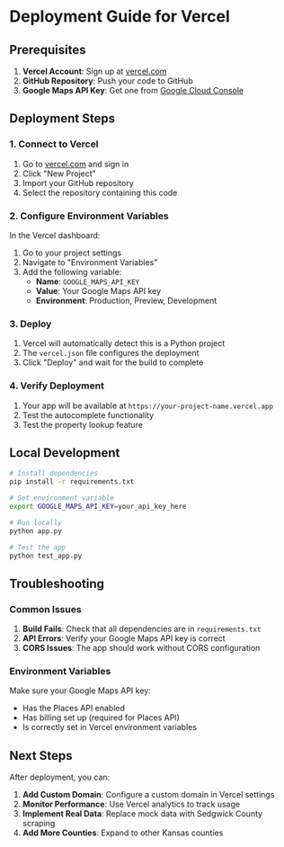 # Deployment Guide for Vercel

## Prerequisites

1. **Vercel Account**: Sign up at [vercel.com](https://vercel.com)
2. **GitHub Repository**: Push your code to GitHub
3. **Google Maps API Key**: Get one from [Google Cloud Console](https://console.cloud.google.com)

## Deployment Steps

### 1. Connect to Vercel

1. Go to [vercel.com](https://vercel.com) and sign in
2. Click "New Project"
3. Import your GitHub repository
4. Select the repository containing this code

### 2. Configure Environment Variables

In the Vercel dashboard:

1. Go to your project settings
2. Navigate to "Environment Variables"
3. Add the following variable:
   - **Name**: `GOOGLE_MAPS_API_KEY`
   - **Value**: Your Google Maps API key
   - **Environment**: Production, Preview, Development

### 3. Deploy

1. Vercel will automatically detect this is a Python project
2. The `vercel.json` file configures the deployment
3. Click "Deploy" and wait for the build to complete

### 4. Verify Deployment

1. Your app will be available at `https://your-project-name.vercel.app`
2. Test the autocomplete functionality
3. Test the property lookup feature

## Local Development

```bash
# Install dependencies
pip install -r requirements.txt

# Set environment variable
export GOOGLE_MAPS_API_KEY=your_api_key_here

# Run locally
python app.py

# Test the app
python test_app.py
```

## Troubleshooting

### Common Issues

1. **Build Fails**: Check that all dependencies are in `requirements.txt`
2. **API Errors**: Verify your Google Maps API key is correct
3. **CORS Issues**: The app should work without CORS configuration

### Environment Variables

Make sure your Google Maps API key:

- Has the Places API enabled
- Has billing set up (required for Places API)
- Is correctly set in Vercel environment variables

## Next Steps

After deployment, you can:

1. **Add Custom Domain**: Configure a custom domain in Vercel settings
2. **Monitor Performance**: Use Vercel analytics to track usage
3. **Implement Real Data**: Replace mock data with Sedgwick County scraping
4. **Add More Counties**: Expand to other Kansas counties
